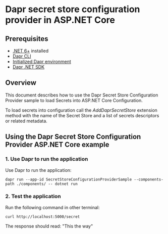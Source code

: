 # Dapr secret store configuration provider in ASP.NET Core

## Prerequisites

- [.NET 6+](https://dotnet.microsoft.com/download) installed
- [Dapr CLI](https://docs.dapr.io/getting-started/install-dapr-cli/)
- [Initialized Dapr environment](https://docs.dapr.io/getting-started/install-dapr-selfhost/)
- [Dapr .NET SDK](https://docs.dapr.io/developing-applications/sdks/dotnet/)

## Overview

This document describes how to use the Dapr Secret Store Configuration Provider sample to load Secrets into ASP.NET Core Configuration.

To load secrets into configuration call the _AddDaprSecretStore_ extension method with the name of the Secret Store and a list of secrets descriptors or related metadata.

## Using the Dapr Secret Store Configuration Provider ASP.NET Core example

### 1. Use Dapr to run the application 

Use Dapr to run the application:

```shell
dapr run --app-id SecretStoreConfigurationProviderSample --components-path ./components/ -- dotnet run
```

### 2. Test the application

Run the following command in other terminal:

``` shell
curl http://localhost:5000/secret
```

The response should read: "This the way"
